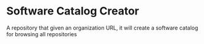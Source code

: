 # Software Catalog Creator
A repository that given an organization URL, it will create a software catalog for browsing all repositories
